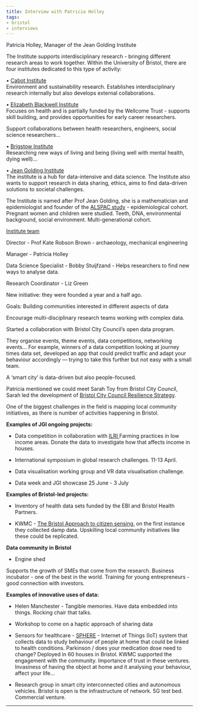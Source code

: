 ```yaml
---
title: Interview with Patricia Holley
tags:
- bristol
- interviews
---
```

Patricia Holley, Manager of the Jean Golding Institute

The Institute supports interdisciplinary research - bringing different research areas to work together. Within the University of Bristol, there are four institutes dedicated to this type of activity: 

• [Cabot Institute](http://www.bristol.ac.uk/cabot/)   
Environment and sustainability research. Establishes interdisciplinary research internally but also develops external collaborations.

• [Elizabeth Blackwell Institute](http://www.bristol.ac.uk/blackwell/)  
Focuses on health and is partially funded by the Wellcome Trust - supports skill building, and provides opportunities for early career researchers.

Support collaborations between health researchers, engineers, social science researchers…

• [Brigstow Institute](http://www.bristol.ac.uk/brigstow/)  
Researching new ways of living and being (living well with mental health, dying well)...

• [Jean Golding Institute](http://www.bristol.ac.uk/golding/)  
The institute is a hub for data-intensive and data science. The Institute also wants to support research in data sharing, ethics, aims to find data-driven solutions to societal challenges. 

The Institute is named after Prof Jean Golding, she is a mathematician and epidemiologist and founder of the [ALSPAC study](http://www.bristol.ac.uk/alspac/) - epidemiological cohort. Pregnant women and children were studied. Teeth, DNA, environmental background, social environment. Multi-generational cohort.

[Institute team](http://www.bristol.ac.uk/golding/people/team/)  

Director - Prof Kate Robson Brown - archaeology, mechanical engineering

Manager - Patricia Holley

Data Science Specialist - Bobby Stuijfzand - Helps researchers to find new ways to analyse data. 

Research Coordinator - Liz Green

New initiative: they were founded a year and a half ago.

Goals: Building communities interested in different aspects of data

Encourage multi-disciplinary research teams working with complex data.

Started a collaboration with Bristol City Council’s open data program. 

They organise events, theme events, data competitions, networking events… For example, winners of a data competition looking at journey times data set,  developed an app that could predict traffic and adapt your behaviour accordingly — trying to take this further but not easy with a small team.

A ‘smart city’ is data-driven but also people-focused.

Patricia mentioned we could meet Sarah Toy from Bristol City Council, Sarah led the development of [Bristol City Council Resilience Strategy](https://www.bristol.gov.uk/documents/20182/1308373/Bristol+Resilience+Strategy/31a768fc-2e9e-4e6c-83ed-5602421bb3e3).

One of the biggest challenges in the field is mapping local community initiatives, as there is number of activities happening in Bristol.

**Examples of JGI ongoing projects:**

* Data competition in collaboration with [ILRI ](https://www.ilri.org/)Farming practices in low income areas. Donate the data to investigate how that affects income in houses.

* International symposium in global research challenges. 11-13 April.

* Data visualisation working group and VR data visualisation challenge.

* Data week and JGI showcase 25 June - 3 July

**Examples of Bristol-led projects:**

* Inventory of health data sets funded by the EBI and Bristol Health Partners.

* KWMC - [The Bristol Approach to citizen sensing,](http://kwmc.org.uk/wp-content/uploads/2015/12/Bristol-Approach-Citizen-Sensing-A4.pdf) on the first instance they collected damp data. Upskilling local community initiatives like these could be replicated.

**Data community in Bristol**

* Engine shed 

Supports the growth of SMEs that come from the research.
Business incubator - one of the best in the world.
Training for young entrepreneurs - good connection with investors. 

**Examples of innovative uses of data:** 

* Helen Manchester - Tangible memories. Have data embedded into things. Rocking chair that talks.

* Workshop to come on a haptic approach of sharing data 

* Sensors for healthcare - [SPHERE](http://irc-sphere.ac.uk/) - Internet of Things (IoT) system that collects data to study behaviour of people at home that could be linked to health conditions. Parkinson / does your medication dose need to change? Deployed in 60 houses in Bristol. KWMC supported the engagement with the community. Importance of trust in these ventures. Invasiness of having the object at home and it analysing your behaviour, affect your life…

* Research group in smart city interconnected cities and autonomous vehicles. Bristol is open is the infrastructure of network. 5G test bed. Commercial venture.

* * *

